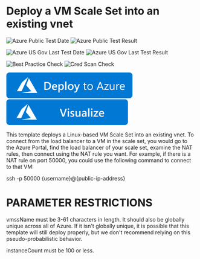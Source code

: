 # Deploy a VM Scale Set into an existing vnet

![Azure Public Test Date](https://azurequickstartsservice.blob.core.windows.net/badges/201-vmss-existing-vnet/PublicLastTestDate.svg)
![Azure Public Test Result](https://azurequickstartsservice.blob.core.windows.net/badges/201-vmss-existing-vnet/PublicDeployment.svg)

![Azure US Gov Last Test Date](https://azurequickstartsservice.blob.core.windows.net/badges/201-vmss-existing-vnet/FairfaxLastTestDate.svg)
![Azure US Gov Last Test Result](https://azurequickstartsservice.blob.core.windows.net/badges/201-vmss-existing-vnet/FairfaxDeployment.svg)

![Best Practice Check](https://azurequickstartsservice.blob.core.windows.net/badges/201-vmss-existing-vnet/BestPracticeResult.svg)
![Cred Scan Check](https://azurequickstartsservice.blob.core.windows.net/badges/201-vmss-existing-vnet/CredScanResult.svg)

[![Deploy To Azure](https://raw.githubusercontent.com/Azure/azure-quickstart-templates/master/1-CONTRIBUTION-GUIDE/images/deploytoazure.svg?sanitize=true)]("https://portal.azure.com/#create/Microsoft.Template/uri/https%3A%2F%2Fraw.githubusercontent.com%2FAzure%2Fazure-quickstart-templates%2Fmaster%2F201-vmss-existing-vnet%2Fazuredeploy.json")  [![Visualize](https://raw.githubusercontent.com/Azure/azure-quickstart-templates/master/1-CONTRIBUTION-GUIDE/images/visualizebutton.svg?sanitize=true)]("http://armviz.io/#/?load=https%3A%2F%2Fraw.githubusercontent.com%2FAzure%2Fazure-quickstart-templates%2Fmaster%2F201-vmss-existing-vnet%2Fazuredeploy.json")
    


    


This template deploys a Linux-based VM Scale Set into an existing vnet. To connect from the load balancer to a VM in the scale set, you would go to the Azure Portal, find the load balancer of your scale set, examine the NAT rules, then connect using the NAT rule you want. For example, if there is a NAT rule on port 50000, you could use the following command to connect to that VM:

ssh -p 50000 {username}@{public-ip-address}

PARAMETER RESTRICTIONS
======================

vmssName must be 3-61 characters in length. It should also be globally unique across all of Azure. If it isn't globally unique, it is possible that this template will still deploy properly, but we don't recommend relying on this pseudo-probabilistic behavior.

instanceCount must be 100 or less.

